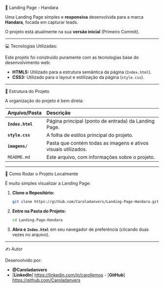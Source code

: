 🚀 Landing Page - Handara

Uma Landing Page simples e **responsiva** desenvolvida para a marca **Handara**, focada em capturar leads.

O projeto está atualmente na sua **versão inicial** (Primeiro Commit).

---

💻 Tecnologias Utilizadas:

Este projeto foi construído puramente com as tecnologias base do desenvolvimento web:

* **HTML5:** Utilizado para a estrutura semântica da página (`Index.html`).
* **CSS3:** Utilizado para o layout e estilização da página (`style.css`).

---

📂 Estrutura do Projeto

A organização do projeto é bem direta:

| Arquivo/Pasta | Descrição |
| :--- | :--- |
| **`Index.html`** | Página principal (ponto de entrada) da Landing Page. |
| **`style.css`** | A folha de estilos principal do projeto. |
| **`imagens/`** | Pasta que contém todas as imagens e ativos visuais utilizados. |
| `README.md` | Este arquivo, com informações sobre o projeto. |

---

🏃 Como Rodar o Projeto Localmente

É muito simples visualizar a Landing Page:

1.  **Clone o Repositório:**
    ```bash
    git clone https://github.com/Caroladanvers/Landing-Page-Handara.git
    ```
2.  **Entre na Pasta do Projeto:**
    ```bash
    cd Landing-Page-Handara
    ```
3.  **Abra o `Index.html`** em seu navegador de preferência (clicando duas vezes no arquivo).

---

✍️ Autor

Desenvolvido por:

* **@Caroladanvers** 
* [**LinkedIn**] https://linkedin.com/in/carollemos - [**GitHub**] https://github.com/Caroladanvers
